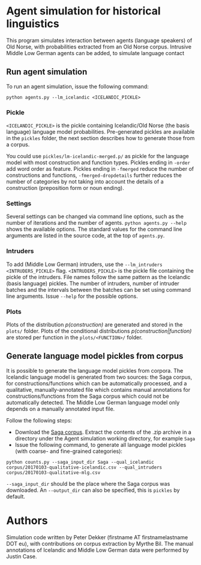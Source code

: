 # Agent simulation for historical linguistics
This program simulates interaction between agents (language speakers) of Old Norse,
with probabilities extracted from an Old Norse corpus. Intrusive Middle Low German
agents can be added, to simulate language contact


## Run agent simulation
To run an agent simulation, issue the following command:

```
python agents.py --lm_icelandic <ICELANDIC_PICKLE>
```

### Pickle
`<ICELANDIC_PICKLE>` is the pickle containing Icelandic/Old Norse (the basis language) language model probabilities. Pre-generated pickles are available in the `pickles` folder, the next section describes how to generate those from a corpus.

You could use `pickles/lm-icelandic-merged.p/` as pickle for the language model with most construction and function types. Pickles ending in `-order` add word order as feature. Pickles ending in `-fmerged` reduce the number of constructions and functions, `-fmerged-dropdetails` further reduces the number of categories by not taking into account the details of a construction (preposition form or noun ending).

### Settings
Several settings can be changed via command line options, such as the number of iterations and the number of agents. `python agents.py --help` shows the available options. The standard values for the command line arguments are listed in the source code, at the top of `agents.py`.

### Intruders
To add (Middle Low German) intruders, use the `--lm_intruders <INTRUDERS_PICKLE>` flag. `<INTRUDERS_PICKLE>` is the pickle file containing the pickle of the intruders. File names follow the same pattern as the Icelandic (basis language) pickles. The number of intruders, number of intruder batches and the intervals between the batches can be set using command line arguments. Issue `--help` for the possible options.

### Plots
Plots of the distribution *p(construction)* are generated and stored in the `plots/` folder. Plots of the conditional distributions *p(construction|function)* are stored per function in the `plots/<FUNCTION>/` folder.

## Generate language model pickles from corpus
It is possible to generate the language model pickles from corpora. The Icelandic language model is generated from two sources: the Saga corpus, for constructions/functions which can be automatically processed, and a qualitative, manually-annotated file which contains manual annotations for constructions/functions from the Saga corpus which could not be automatically detected. The Middle Low German language model only depends on a manually annotated input file.

Follow the following steps:
 - Download the [Saga corpus](http://malfong.is/index.php?lang=en&pg=fornritin). Extract the contents of the .zip archive in a directory under the Agent simulation working directory, for example `Saga`
 - Issue the following command, to generate all language model pickles (with coarse- and fine-grained categories):

```
python counts.py --saga_input_dir Saga --qual_icelandic corpus/20170103-qualitative-icelandic.csv --qual_intruders corpus/20170103-qualitative-mlg.csv
```

`--saga_input_dir` should be the place where the Saga corpus was downloaded. An `--output_dir` can also be specified, this is `pickles` by default.

# Authors
Simulation code written by Peter Dekker (firstname AT firstnamelastname DOT eu), with contributions on corpus extraction by Myrthe Bil. The manual annotations of Icelandic and Middle Low German data were performed by Justin Case.
